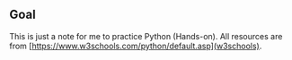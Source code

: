 ## Goal
This is just a note for me to practice Python (Hands-on). All resources are from [https://www.w3schools.com/python/default.asp](w3schools).
